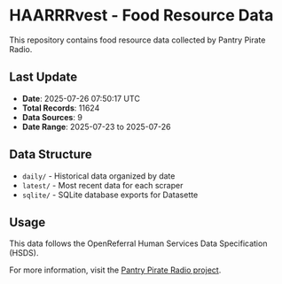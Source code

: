 # HAARRRvest - Food Resource Data

This repository contains food resource data collected by Pantry Pirate Radio.

## Last Update

- **Date**: 2025-07-26 07:50:17 UTC
- **Total Records**: 11624
- **Data Sources**: 9
- **Date Range**: 2025-07-23 to 2025-07-26

## Data Structure

- `daily/` - Historical data organized by date
- `latest/` - Most recent data for each scraper
- `sqlite/` - SQLite database exports for Datasette

## Usage

This data follows the OpenReferral Human Services Data Specification (HSDS).

For more information, visit the [Pantry Pirate Radio project](https://github.com/For-The-Greater-Good/pantry-pirate-radio).
